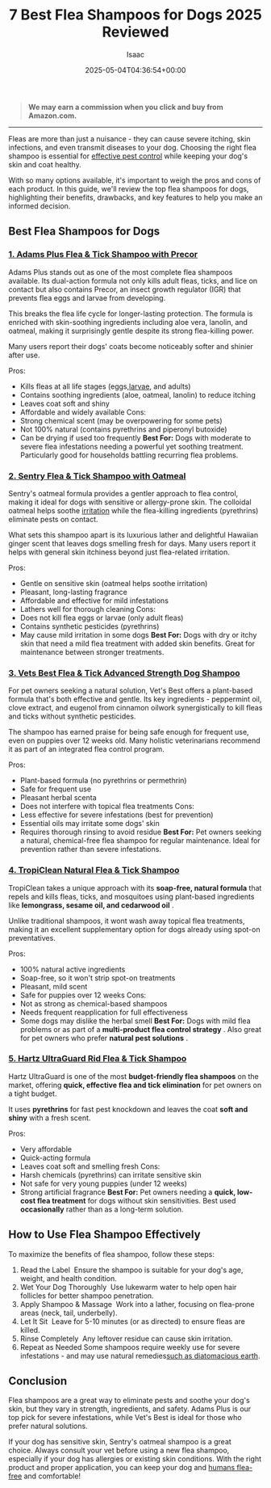 ﻿---
author: Isaac
layout: post
title: 7 Best Flea Shampoos for Dogs 2025 Reviewed
date: '2025-05-04T04:36:54+00:00'
categories:
- Fleas
- Product Reviews
tags: []
slug: /best-flea-shampoos-for-dogs/
lastmod: 2025-05-07T12:21:23+03:00
---
> **We may earn a commission when you click and buy from Amazon.com.**
>

---
Fleas are more than just a nuisance - they can cause severe itching, skin infections, and even transmit diseases to your dog. Choosing the right flea shampoo is essential for
[effective pest control](https://www.vet.cornell.edu/departments-centers-and-institutes/riney-canine-health-center/canine-health-information/flea-and-tick-prevention)
while keeping your dog's skin and coat healthy.

With so many options available, it's important to weigh the pros and cons of each product. In this guide, we'll review the top flea shampoos for dogs, highlighting their benefits, drawbacks, and key features to help you make an informed decision.
## Best Flea Shampoos for Dogs
### [1. Adams Plus Flea & Tick Shampoo with Precor](https://www.amazon.com/dp/B004KDRGD2?tag=p-policy-20)
Adams Plus stands out as one of the most complete flea shampoos available. Its dual-action formula not only kills adult fleas, ticks, and lice on contact but also contains Precor, an insect growth regulator (IGR) that prevents flea eggs and larvae from developing.

This breaks the flea life cycle for longer-lasting protection. The formula is enriched with skin-soothing ingredients including aloe vera, lanolin, and oatmeal, making it surprisingly gentle despite its strong flea-killing power.

Many users report their dogs' coats become noticeably softer and shinier after use.

Pros:
- Kills fleas at all life stages (eggs,[larvae](https://pestpolicy.com/what-do-flea-larvae-eat/), and adults)
- Contains soothing ingredients (aloe, oatmeal, lanolin) to reduce itching
- Leaves coat soft and shiny
- Affordable and widely available
Cons:
- Strong chemical scent (may be overpowering for some pets)
- Not 100% natural (contains pyrethrins and piperonyl butoxide)
- Can be drying if used too frequently
**Best For:**
Dogs with moderate to severe flea infestations needing a powerful yet soothing treatment. Particularly good for households battling recurring flea problems.
### [2. Sentry Flea & Tick Shampoo with Oatmeal](https://www.amazon.com/dp/B001VIY6GO?tag=p-policy-20)
Sentry's oatmeal formula provides a gentler approach to flea control, making it ideal for dogs with sensitive or allergy-prone skin. The colloidal oatmeal helps soothe
[irritation](https://pestpolicy.com/how-to-tell-if-your-dog-has-fleas/)
while the flea-killing ingredients (pyrethrins) eliminate pests on contact.

What sets this shampoo apart is its luxurious lather and delightful Hawaiian ginger scent that leaves dogs smelling fresh for days. Many users report it helps with general skin itchiness beyond just flea-related irritation.

Pros:
- Gentle on sensitive skin (oatmeal helps soothe irritation)
- Pleasant, long-lasting fragrance
- Affordable and effective for mild infestations
- Lathers well for thorough cleaning
Cons:
- Does not kill flea eggs or larvae (only adult fleas)
- Contains synthetic pesticides (pyrethrins)
- May cause mild irritation in some dogs
**Best For:**
Dogs with dry or itchy skin that need a mild flea treatment with added skin benefits. Great for maintenance between stronger treatments.
### [3. Vets Best Flea & Tick Advanced Strength Dog Shampoo](https://www.amazon.com/dp/B07F44G1LS?tag=p-policy-20)
For pet owners seeking a natural solution, Vet's Best offers a plant-based formula that's both effective and gentle. Its key ingredients - peppermint oil, clove extract, and eugenol from cinnamon oilwork synergistically to kill fleas and ticks without synthetic pesticides.

The shampoo has earned praise for being safe enough for frequent use, even on puppies over 12 weeks old. Many holistic veterinarians recommend it as part of an integrated flea control program.

Pros:
- Plant-based formula (no pyrethrins or permethrin)
- Safe for frequent use
- Pleasant herbal scenta
- Does not interfere with topical flea treatments
Cons:
- Less effective for severe infestations (best for prevention)
- Essential oils may irritate some dogs' skin
- Requires thorough rinsing to avoid residue
**Best For:**
Pet owners seeking a natural, chemical-free flea shampoo for regular maintenance. Ideal for prevention rather than severe infestations.
### [4. TropiClean Natural Flea & Tick Shampoo](https://www.amazon.com/dp/B01EUMTKLS?tag=p-policy-20)
TropiClean takes a unique approach with its
**soap-free, natural formula**
that repels and kills fleas, ticks, and mosquitoes using plant-based ingredients like
**lemongrass, sesame oil, and cedarwood oil**
.

Unlike traditional shampoos, it wont wash away topical flea treatments, making it an excellent supplementary option for dogs already using spot-on preventatives.

Pros:
- 100% natural active ingredients
- Soap-free, so it won't strip spot-on treatments
- Pleasant, mild scent
- Safe for puppies over 12 weeks
Cons:
- Not as strong as chemical-based shampoos
- Needs frequent reapplication for full effectiveness
- Some dogs may dislike the herbal smell
**Best For:**
Dogs with mild flea problems or as part of a
**multi-product flea control strategy**
. Also great for pet owners who prefer
**natural pest solutions**
.
### [5. Hartz UltraGuard Rid Flea & Tick Shampoo](https://www.amazon.com/dp/B000OXCUCO?tag=p-policy-20)
Hartz UltraGuard is one of the most
**budget-friendly flea shampoos**
on the market, offering
**quick, effective flea and tick elimination**
for pet owners on a tight budget.

It uses
**pyrethrins**
for fast pest knockdown and leaves the coat
**soft and shiny**
with a fresh scent.

Pros:
- Very affordable
- Quick-acting formula
- Leaves coat soft and smelling fresh
Cons:
- Harsh chemicals (pyrethrins) can irritate sensitive skin
- Not safe for very young puppies (under 12 weeks)
- Strong artificial fragrance
**Best For:**
Pet owners needing a
**quick, low-cost flea treatment**
for dogs without skin sensitivities. Best used
**occasionally**
rather than as a long-term solution.
## How to Use Flea Shampoo Effectively
To maximize the benefits of flea shampoo, follow these steps:
1. Read the Label  Ensure the shampoo is suitable for your dog's age, weight, and health condition.
2. Wet Your Dog Thoroughly  Use lukewarm water to help open hair follicles for better shampoo penetration.
3. Apply Shampoo & Massage  Work into a lather, focusing on flea-prone areas (neck, tail, underbelly).
4. Let It Sit  Leave for 5-10 minutes (or as directed) to ensure fleas are killed.
5. Rinse Completely  Any leftover residue can cause skin irritation.
6. Repeat as Needed  Some shampoos require weekly use for severe infestations - and may use natural remedies[such as diatomacious earth](https://pestpolicy.com/diatomaceous-earth-for-fleas-on-dogs/).
## Conclusion
Flea shampoos are a great way to eliminate pests and soothe your dog's skin, but they vary in strength, ingredients, and safety. Adams Plus is our top pick for severe infestations, while Vet's Best is ideal for those who prefer natural solutions.

If your dog has sensitive skin, Sentry's oatmeal shampoo is a great choice. Always consult your vet before using a new flea shampoo, especially if your dog has allergies or existing skin conditions. With the right product and proper application, you can keep your dog and
[humans flea-free](https://pestpolicy.com/can-humans-carry-fleas-from-one-home-to-another/)
and comfortable!
